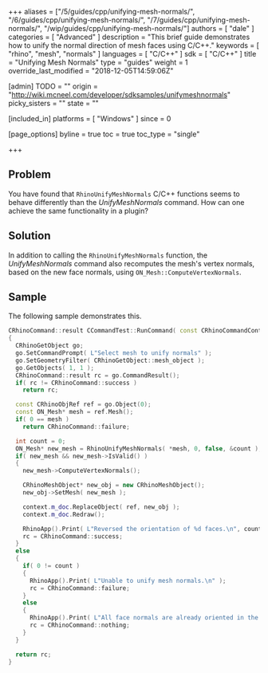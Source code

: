 +++
aliases = ["/5/guides/cpp/unifying-mesh-normals/", "/6/guides/cpp/unifying-mesh-normals/", "/7/guides/cpp/unifying-mesh-normals/", "/wip/guides/cpp/unifying-mesh-normals/"]
authors = [ "dale" ]
categories = [ "Advanced" ]
description = "This brief guide demonstrates how to unify the normal direction of mesh faces using C/C++."
keywords = [ "rhino", "mesh", "normals" ]
languages = [ "C/C++" ]
sdk = [ "C/C++" ]
title = "Unifying Mesh Normals"
type = "guides"
weight = 1
override_last_modified = "2018-12-05T14:59:06Z"

[admin]
TODO = ""
origin = "http://wiki.mcneel.com/developer/sdksamples/unifymeshnormals"
picky_sisters = ""
state = ""

[included_in]
platforms = [ "Windows" ]
since = 0

[page_options]
byline = true
toc = true
toc_type = "single"

+++

 
## Problem

You have found that `RhinoUnifyMeshNormals` C/C++ functions seems to behave differently than the *UnifyMeshNormals* command.  How can one achieve the same functionality in a plugin?

## Solution

In addition to calling the `RhinoUnifyMeshNormals` function, the *UnifyMeshNormals* command also recomputes the mesh's vertex normals, based on the new face normals, using `ON_Mesh::ComputeVertexNormals`.

## Sample

The following sample demonstrates this.

```cpp
CRhinoCommand::result CCommandTest::RunCommand( const CRhinoCommandContext& context )
{
  CRhinoGetObject go;
  go.SetCommandPrompt( L"Select mesh to unify normals" );
  go.SetGeometryFilter( CRhinoGetObject::mesh_object );
  go.GetObjects( 1, 1 );
  CRhinoCommand::result rc = go.CommandResult();
  if( rc != CRhinoCommand::success )
    return rc;

  const CRhinoObjRef ref = go.Object(0);
  const ON_Mesh* mesh = ref.Mesh();
  if( 0 == mesh )
    return CRhinoCommand::failure;

  int count = 0;
  ON_Mesh* new_mesh = RhinoUnifyMeshNormals( *mesh, 0, false, &count );
  if( new_mesh && new_mesh->IsValid() )
  {
    new_mesh->ComputeVertexNormals();

    CRhinoMeshObject* new_obj = new CRhinoMeshObject();
    new_obj->SetMesh( new_mesh );

    context.m_doc.ReplaceObject( ref, new_obj );
    context.m_doc.Redraw();

    RhinoApp().Print( L"Reversed the orientation of %d faces.\n", count );
    rc = CRhinoCommand::success;
  }
  else
  {
    if( 0 != count )
    {
      RhinoApp().Print( L"Unable to unify mesh normals.\n" );
      rc = CRhinoCommand::failure;
    }
    else
    {
      RhinoApp().Print( L"All face normals are already oriented in the same direction.\n" );
      rc = CRhinoCommand::nothing;
    }
  }

  return rc;
}
```
